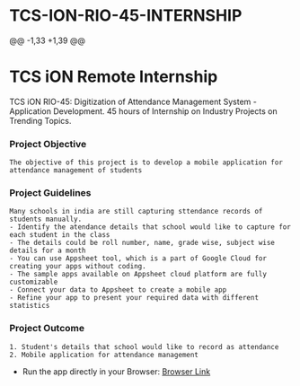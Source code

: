 # TCS-ION-RIO-45-INTERNSHIP
@@ -1,33 +1,39 @@
# TCS iON Remote Internship
TCS iON RIO-45: Digitization of Attendance Management System - Application Development. 45 hours of Internship on Industry Projects on Trending Topics.
### Project Objective
```
The objective of this project is to develop a mobile application for attendance management of students
```
### Project Guidelines
```
Many schools in india are still capturing sttendance records of students manually.
- Identify the atendance details that school would like to capture for each student in the class
- The details could be roll number, name, grade wise, subject wise details for a month
- You can use Appsheet tool, which is a part of Google Cloud for creating your apps without coding.
- The sample apps available on Appsheet cloud platform are fully customizable
- Connect your data to Appsheet to create a mobile app
- Refine your app to present your required data with different statistics
```
### Project Outcome
```
1. Student's details that school would like to record as attendance
2. Mobile application for attendance management
```


- Run the app directly in your Browser: [Browser Link](https://www.appsheet.com/start/fba0d88e-f49e-4d6b-b8f1-b5d149cf607d)

